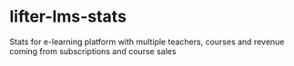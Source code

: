 # lifter-lms-stats
Stats for e-learning platform with multiple teachers, courses and revenue coming from subscriptions and course sales
